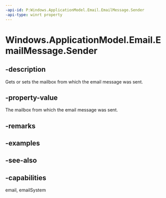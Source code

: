 ```yaml
---
-api-id: P:Windows.ApplicationModel.Email.EmailMessage.Sender
-api-type: winrt property
---
```


<!-- Property syntax
public Windows.ApplicationModel.Email.EmailRecipient Sender { get;  set; }
-->

# Windows.ApplicationModel.Email.EmailMessage.Sender

## -description
Gets or sets the mailbox from which the email message was sent.

## -property-value
The mailbox from which the email message was sent.

## -remarks

## -examples

## -see-also

## -capabilities
email, emailSystem
